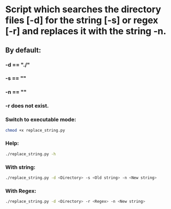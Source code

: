 # Script which searches the directory files [-d] for the string [-s] or regex [-r] and replaces it with the string -n.

## By default:
### -d == "./"
### -s == ""
### -n == ""
### -r does not exist.

### Switch to executable mode:
```bash
chmod +x replace_string.py
```
### Help:
```bash
./replace_string.py -h
```
### With string:
```bash
./replace_string.py -d <Directory> -s <Old string> -n <New string>
```
### With Regex:
```bash
./replace_string.py -d <Directory> -r <Regex> -n <New string>
```
